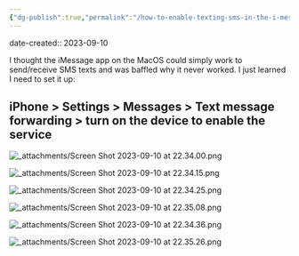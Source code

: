 ```yaml
---
{"dg-publish":true,"permalink":"/how-to-enable-texting-sms-in-the-i-message-app-on-mac-os-and-other-i-os-devices-e-g-i-pad/","noteIcon":"2"}
---
```


date-created:: 2023-09-10

I thought the iMessage app on the MacOS could simply work to send/receive SMS texts and was baffled why it never worked. I just learned I need to set it up:
## iPhone > Settings > Messages > Text message forwarding > turn on the device to enable the service



![_attachments/Screen Shot 2023-09-10 at 22.34.00.png](/img/user/_attachments/Screen%20Shot%202023-09-10%20at%2022.34.00.png)


![_attachments/Screen Shot 2023-09-10 at 22.34.15.png](/img/user/_attachments/Screen%20Shot%202023-09-10%20at%2022.34.15.png)

![_attachments/Screen Shot 2023-09-10 at 22.34.25.png](/img/user/_attachments/Screen%20Shot%202023-09-10%20at%2022.34.25.png)

![_attachments/Screen Shot 2023-09-10 at 22.35.08.png](/img/user/_attachments/Screen%20Shot%202023-09-10%20at%2022.35.08.png)

![_attachments/Screen Shot 2023-09-10 at 22.34.36.png](/img/user/_attachments/Screen%20Shot%202023-09-10%20at%2022.34.36.png)

![_attachments/Screen Shot 2023-09-10 at 22.35.26.png](/img/user/_attachments/Screen%20Shot%202023-09-10%20at%2022.35.26.png)